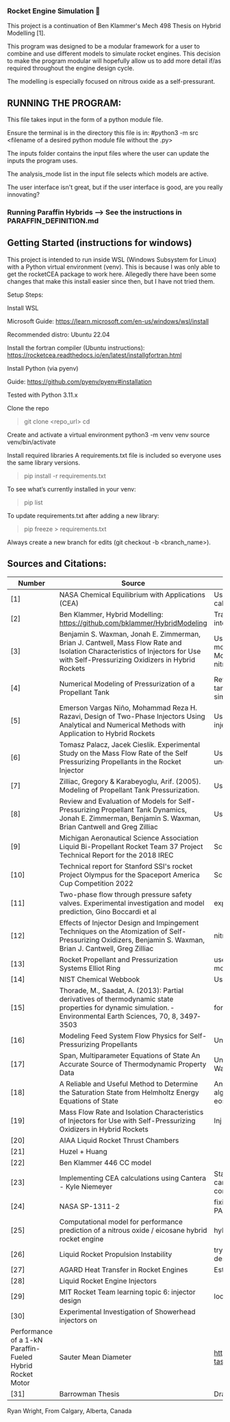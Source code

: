 ### Rocket Engine Simulation 🚀

This project is a continuation of Ben Klammer's Mech 498 Thesis on Hybrid Modelling [1]. 

This program was designed to be a modular framework for a user to combine and use different models to simulate rocket engines. This decision to make the program modular will hopefully allow us to add more detail if/as required throughout the engine design cycle.

The modelling is especially focused on nitrous oxide as a self-pressurant.


## RUNNING THE PROGRAM:
This file takes input in the form of a python module file. 

Ensure the terminal is in the directory this file is in:  #python3 -m src <filename of a desired python module file without the .py>

The inputs folder contains the input files where the user can update the inputs the program uses.

The analysis_mode list in the input file selects which models are active.

The user interface isn't great, but if the user interface is good, are you really innovating?

### Running Paraffin Hybrids --> See the instructions in PARAFFIN_DEFINITION.md

## Getting Started (instructions for windows)

This project is intended to run inside WSL (Windows Subsystem for Linux) with a Python virtual environment (venv). This is because I was only able to get the rocketCEA package to work here. Allegedly there have been some changes that make this install easier since then, but I have not tried them.

Setup Steps:

Install WSL

Microsoft Guide: https://learn.microsoft.com/en-us/windows/wsl/install

Recommended distro: Ubuntu 22.04

Install the fortran compiler (Ubuntu instructions): https://rocketcea.readthedocs.io/en/latest/installgfortran.html

Install Python (via pyenv)

Guide: https://github.com/pyenv/pyenv#installation

Tested with Python 3.11.x

Clone the repo
>git clone <repo_url>
>cd <repo>

Create and activate a virtual environment
python3 -m venv venv
source venv/bin/activate

Install required libraries
A requirements.txt file is included so everyone uses the same library versions.
>pip install -r requirements.txt

To see what’s currently installed in your venv:
>pip list

To update requirements.txt after adding a new library:
>pip freeze > requirements.txt

Always create a new branch for edits (git checkout -b <branch_name>).


## Sources and Citations:
| Number | Source                            | Contribution / Use Description                 | Link to Source    |
|--------|-----------------------------------|------------------------------------------------|-------------------|
| [1]    | NASA Chemical Equilibrium with Applications (CEA) | Used with the rocketcea library for combustion calculations | https://cearun.grc.nasa.gov/ |
| [2]    | Ben Klammer, Hybrid Modelling: https://github.com/bklammer/HybridModeling | Translated equilibrium model used in this thesis into python and used it for analysis |https://github.com/bklammer/HybridModeling |
| [3]    | Benjamin S. Waxman, Jonah E. Zimmerman, Brian J. Cantwell, Mass Flow Rate and Isolation Characteristics of Injectors for Use with Self-Pressurizing Oxidizers in Hybrid Rockets | Used to implement HEM and Dyer injector models, experimental data to validate Emerson + Mohammad injector model and understand nitrous physics. |https://ntrs.nasa.gov/api/citations/20190001326/downloads/20190001326.pdf |
| [4]    | Numerical Modeling of Pressurization of a Propellant Tank | Referenced for setting up the pressurized fuel tank model, although my model is much more simple at this stage | https://www.nasa.gov/wp-content/uploads/2024/04/gfssp-tankpressurization-jpp2001.pdf?emrc=66201987b6c8c |
| [5]    | Emerson Vargas Niño, Mohammad Reza H. Razavi, Design of Two-Phase Injectors Using Analytical and Numerical Methods with Application to Hybrid Rockets | Used to implement Emerson + Mohammad injector model | https://emersonvn.com/project/two_phase_injector/# |
| [6]    | Tomasz Palacz, Jacek Cieslik. Experimental Study on the Mass Flow Rate of the Self Pressurizing Propellants in the Rocket Injector | Used experimental data to build a better understanding of model feed system | https://www.researchgate.net/publication/355773008_Experimental_Study_on_the_Mass_Flow_Rate_of_the_Self-Pressurizing_Propellants_in_the_Rocket_Injector  ~ DOI:10.3390/aerospace8110317 |
| [7]    | Zilliac, Gregory & Karabeyoglu, Arif. (2005). Modeling of Propellant Tank Pressurization. | Used to setup non-equilibrium tank model (1/2) | https://arc.aiaa.org/doi/10.2514/6.2005-3549 |
| [8]    | Review and Evaluation of Models for Self-Pressurizing Propellant Tank Dynamics, Jonah E. Zimmerman, Benjamin S. Waxman, Brian Cantwell and Greg Zilliac | Used to setup non-equilibrium tank model (2/2) | https://arc.aiaa.org/doi/10.2514/6.2013-4045 |
| [9]    | Michigan Aeronautical Science Association Liquid Bi-Propellant Rocket Team 37 Project Technical Report for the 2018 IREC | Script Test Case | https://www.soundingrocket.org/uploads/9/0/6/4/9064598/37_project_report.pdf |
| [10]   | Technical report for Stanford SSI's rocket Project Olympus for the Spaceport America Cup Competition 2022 | Script Test Case | https://purl.stanford.edu/tx770vm3347 |
| [11]   | Two-phase flow through pressure safety valves. Experimental investigation and model prediction, Gino Boccardi et al | explains omega model (part of [5]) | https://www.sciencedirect.com/science/article/pii/S0009250905003313 |
| [12]   | Effects of Injector Design and Impingement Techniques on the Atomization of Self-Pressurizing Oxidizers, Benjamin S. Waxman, Brian J. Cantwell, Greg Zilliac | nitrous injector | https://arc.aiaa.org/doi/10.2514/6.2012-3906 |
| [13]   | Rocket Propellant and Pressurization Systems Elliot Ring | used to help better understand pressurized tank models | very hard to find- out of print and pdf is hard to come by |
| [14]   | NIST Chemical Webbook | Used to validate thermo properties from libraries | https://webbook.nist.gov/cgi/fluid.cgi?ID=C10024972&Action=Page |
| [15]  | Thorade, M., Saadat, A. (2013): Partial derivatives of thermodynamic state properties for dynamic simulation. ‐ Environmental Earth Sciences, 70, 8, 3497‐3503 | for span wagner eos partial derivs |https://gfzpublic.gfz-potsdam.de/rest/items/item_247373_5/component/file_306833/content?download=true
| [16]  | Modeling Feed System Flow Physics for Self-Pressurizing Propellants | Understanding Metastable States | https://www.researchgate.net/publication/268482381_Modeling_Feed_System_Flow_Physics_for_Self-Pressurizing_Propellants |
| [17]  | Span, Multiparameter Equations of State An Accurate Source of Thermodynamic Property Data | Understanding how to implement the Span Wagner EOS | https://www.researchgate.net/publication/40381676_Multiparameter_equations_of_state_an_accurate_source_of_thermodynamic_property_data_with_151_figures_and_tables |
| [18]  | A Reliable and Useful Method to Determine the Saturation State from Helmholtz Energy Equations of State | Another source that helps explain the iterative algo to solve saturation properties w helmholtz eos | https://www.jstage.jst.go.jp/article/jtst/3/3/3_3_442/_pdf |
| [19]  |Mass Flow Rate and Isolation Characteristics of Injectors for Use with Self-Pressurizing Oxidizers in Hybrid Rockets | Inj Design | https://ntrs.nasa.gov/api/citations/20190001326/downloads/20190001326.pdf |
| [20]  | AIAA Liquid Rocket Thrust Chambers | | |
| [21]  | Huzel + Huang | | |
| [22]  | Ben Klammer 446 CC model | | |
| [23]  | Implementing CEA calculations using Cantera - Kyle Niemeyer | Starting to outgrow rocketcea, looking into using cantera for cc model because it is more compatible with differential eqns | https://kyleniemeyer.github.io/rocket-propulsion/thermochemistry/cea_cantera.html |
| [24]  | NASA SP-1311-2 | fixing paraffin definition in rocketcea. see PARAFFIN_DEFFINITION.md | https://shepherd.caltech.edu/EDL/PublicResources/sdt/refs/NASA-RP-1311-2.pdf |
| [25]  | Computational model for performance prediction of a nitrous oxide / eicosane hybrid rocket engine | hybrid cc model that integrates P_cc_dot | https://www.researchgate.net/publication/381880279_Computational_model_for_performance_prediction_of_a_nitrous_oxide_eicosane_hybrid_rocket_engine|
| [26]  | Liquid Rocket Propulsion Instability | trying to understand instability for prelim/detail design |
| [27]  | AGARD Heat Transfer in Rocket Engines | Estimating Heat Transfer in Injector | https://apps.dtic.mil/sti/trecms/pdf/AD0733362.pdf |
| [28]  | Liquid Rocket Engine Injectors | | https://ntrs.nasa.gov/api/citations/19760023196/downloads/19760023196.pdf |
| [29]  | MIT Rocket Team learning topic 6: injector design | looking at another team's design process | https://wikis.mit.edu/confluence/display/RocketTeam/Topic+6%3A+Injector+Design |
| [30]  | Experimental Investigation of Showerhead injectors on
Performance of a 1-kN Paraffin-Fueled Hybrid Rocket Motor | Sauter Mean Diameter | https://www.eucass.eu/component/docindexer/?task=download&id=5781|
| [31]  | Barrowman Thesis | Drag model | http://www.rsandt.com/media/BarrowmanThesis.pdf |


Ryan Wright, From Calgary, Alberta, Canada   

<!-- 
source venv/bin/activate 
uvr working link: https://github.com/UVicRocketry/uvr_hybrid_modelling_v2

-->